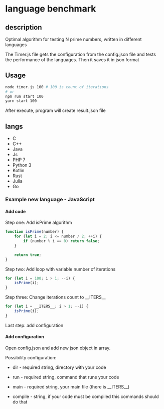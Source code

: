 # language benchmark

## description

Optimal algorithm for testing N prime numbers, written in different languages

The Timer.js file gets the configuration from the config.json file and tests the performance of the languages. Then it saves it in json format

## Usage

```sh
node timer.js 100 # 100 is count of iterations
# or
npm run start 100
yarn start 100
```

After execute, program will create result.json file

## langs

-   C
-   C++
-   Java
-   Js
-   PHP 7
-   Python 3
-   Kotlin
-   Rust
-   Julia
-   Go

### Example new language - JavaScript

#### Add code

Step one: Add isPrime algorithm

```js
function isPrime(number) {
    for (let i = 2; i <= number / 2; ++i) {
        if (number % i == 0) return false;
    }

    return true;
}
```

Step two: Add loop with variable number of iterations

```js
for (let i = 100; i > 1; --i) {
    isPrime(i);
}
```

Step three: Change iterations count to \_\_ITERS\_\_

```js
for (let i = __ITERS__; i > 1; --i) {
    isPrime(i);
}
```

Last step: add configuration

#### Add configuration

Open config.json and add new json object in array.

Possibility configuration:

-   dir - required string, directory with your code

-   run - required string, command that runs your code

-   main - required string, your main file (there is \_\_ITERS\_\_)

-   compile - string, if your code must be compiled this commands should do that
